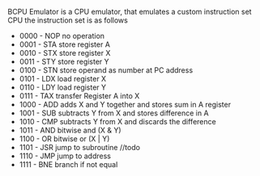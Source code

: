 BCPU Emulator is a CPU emulator, that emulates a custom instruction set CPU
the instruction set is as follows

- 0000 - NOP no operation
- 0001 - STA store register A
- 0010 - STX store register X
- 0011 - STY store register Y
- 0100 - STN store operand as number at PC address
- 0101 - LDX load register X
- 0110 - LDY load register Y
- 0111 - TAX transfer Register A into X
- 1000 - ADD adds X and Y together and stores sum in A register 
- 1001 - SUB subtracts Y from X and stores difference in A
- 1010 - CMP subtracts Y from X and discards the difference
- 1011 - AND bitwise and (X & Y)
- 1100 - OR  bitwise or (X | Y)
- 1101 - JSR jump to subroutine //todo
- 1110 - JMP jump to address
- 1111 - BNE branch if not equal
